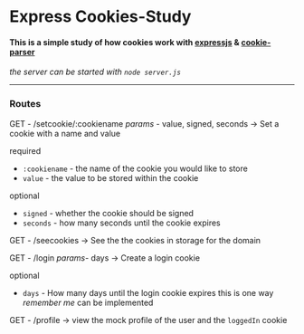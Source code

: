 # Express Cookies-Study
#### This is a simple study of how cookies work with [expressjs](https://expressjs.com/) & [cookie-parser](https://www.npmjs.com/package/cookie-parser)
*the server can be started with `node server.js`*

---

### Routes
GET - /setcookie/:cookiename
*params* - value, signed, seconds
-> Set a cookie with a name and value

required
- `:cookiename` - the name of the cookie you would like to store
- `value` - the value to be stored within the cookie

optional
- `signed` - whether the cookie should be signed
- `seconds` - how many seconds until the cookie expires

GET - /seecookies
-> See the the cookies in storage for the domain

GET - /login
*params*- days
-> Create a login cookie

optional
- `days` - How many days until the login cookie expires
this is one way *remember me* can be implemented

GET - /profile
-> view the mock profile of the user and the `loggedIn` cookie




